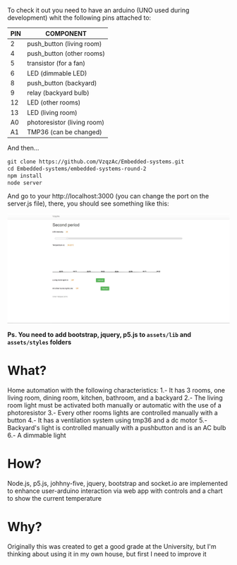 

To check it out you need to have an arduino (UNO used during development) whit the following pins attached to: 

| PIN | COMPONENT 				   |
|-----|----------------------------|
|2	  |push_button (living room)   |
|4	  |push_button (other rooms)   |
|5	  |transistor (for a fan)      |
|6	  |LED (dimmable LED)		   |
|8	  |push_button (backyard)	   |
|9	  |relay (backyard bulb)	   |
|12	  |LED (other rooms)		   |
|13   |LED (living room)		   |
|A0	  |photoresistor (living room) |
|A1   |TMP36 (can be changed) 	   |

And then...

```
git clone https://github.com/VzqzAc/Embedded-systems.git
cd Embedded-systems/embedded-systems-round-2
npm install
node server
```
And go to your http://localhost:3000 (you can change the port on the server.js file), there, you should see something like this:

![alt-text](client.JPG "You should see this")

**Ps. You need to add bootstrap, jquery, p5.js to `assets/lib` and `assets/styles` folders**

# What?
Home automation with the following characteristics:
	1.- It has 3 rooms, one living room, dining room, kitchen, bathroom, and a backyard
	2.- The living room light must be activated both manually or automatic with the use of a photoresistor
	3.- Every other rooms lights are controlled manually with a button
	4.- It has a ventilation system using tmp36 and a dc motor
	5.- Backyard's light is controlled manually with a pushbutton and is an AC bulb
	6.- A dimmable light

# How?
Node.js, p5.js, johhny-five, jquery, bootstrap and socket.io are implemented to enhance user-arduino interaction via
web app with controls and a chart to show the current temperature

# Why?
Originally this was created to get a good grade at the University, but I'm thinking about using it in my own house, but first I need to improve it